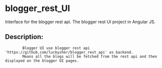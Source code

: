 # blogger_rest_UI
Interface for the blogger rest api. The blogger rest UI project in Angular JS.


Description:
-------------
            Blogger UI use blogger rest api 'https://github.com/luckysher/blogger_rest_api' as backend.
            Means all the blogs will be fetched from the rest api and then displayed on the blogger UI pages.

